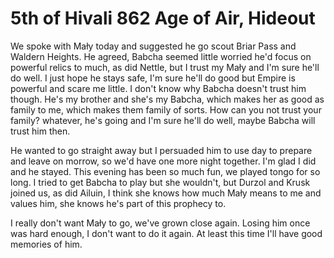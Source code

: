 # 5th of Hivali 862 Age of Air, Hideout

We spoke with Mały today and suggested he go scout Briar Pass and Waldern Heights. He agreed, Babcha seemed little worried he'd focus on powerful relics to much, as did Nettle, but I trust my Mały and I'm sure he'll do well. I just hope he stays safe, I'm sure he'll do good but Empire is powerful and scare me little. I don't know why Babcha doesn't trust him though. He's my brother and she's my Babcha, which makes her as good as family to me, which makes them family of sorts. How can you not trust your family? whatever, he's going and I'm sure he'll do well, maybe Babcha will trust him then.

He wanted to go straight away but I persuaded him to use day to prepare and leave on morrow, so we'd have one more night together. I'm glad I did and he stayed. This evening has been so much fun, we played tongo for so long. I tried to get Babcha to play but she wouldn't, but Durzol and Krusk joined us, as did Ailuin, I think she knows how much Mały means to me and values him, she knows he's part of this prophecy to.

I really don't want Mały to go, we've grown close again. Losing him once was hard enough, I don't want to do it again. At least this time I'll have good memories of him.

